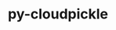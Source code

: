 ---
title: "py-cloudpickle"
layout: cache
categories: [package, develop-2025-05-25]
meta: {"compilers": ["none"], "num_specs": 7, "num_specs_by_stack": {"e4s": 2, "hep": 1, "ml-linux-aarch64-cuda": 2, "ml-linux-x86_64-cpu": 2, "ml-linux-x86_64-cuda": 2, "ml-linux-x86_64-rocm": 1, "root": 7}, "oss": ["ubuntu22.04", "ubuntu24.04"], "platforms": ["linux"], "stacks": ["e4s", "hep", "ml-linux-aarch64-cuda", "ml-linux-x86_64-cpu", "ml-linux-x86_64-cuda", "ml-linux-x86_64-rocm", "root"], "targets": ["aarch64", "x86_64_v3"], "versions": ["3.0.0"]}
spec_details: [{"compiler": "none", "hash": "23wv5slazlsdfe2zbv5v5luluwwkmps7", "os": "ubuntu22.04", "platform": "linux", "size": "-", "stacks": ["e4s", "root"], "target": "x86_64_v3", "variants": ["build_system=python_pip"], "versions": ["3.0.0"]}, {"compiler": "none", "hash": "aijteokgaxv2xbo67mzalzkbnxtjwemo", "os": "ubuntu22.04", "platform": "linux", "size": "-", "stacks": ["e4s", "root"], "target": "x86_64_v3", "variants": ["build_system=python_pip"], "versions": ["3.0.0"]}, {"compiler": "none", "hash": "dtrpnnl3x2wpa5m7dw2ic2helwbes4im", "os": "ubuntu24.04", "platform": "linux", "size": "-", "stacks": ["ml-linux-x86_64-cpu", "ml-linux-x86_64-cuda", "root"], "target": "x86_64_v3", "variants": ["build_system=python_pip"], "versions": ["3.0.0"]}, {"compiler": "none", "hash": "katt2etmfihzl54dzmxadzhigesi4kob", "os": "ubuntu24.04", "platform": "linux", "size": "-", "stacks": ["ml-linux-aarch64-cuda", "root"], "target": "aarch64", "variants": ["build_system=python_pip"], "versions": ["3.0.0"]}, {"compiler": "none", "hash": "l62wnf4pjhxcstqhtqafylzlg6fptnse", "os": "ubuntu24.04", "platform": "linux", "size": "-", "stacks": ["ml-linux-x86_64-cpu", "ml-linux-x86_64-cuda", "ml-linux-x86_64-rocm", "root"], "target": "x86_64_v3", "variants": ["build_system=python_pip"], "versions": ["3.0.0"]}, {"compiler": "none", "hash": "nuuopdgvsiw6pwf274oumrdyopezlieh", "os": "ubuntu24.04", "platform": "linux", "size": "-", "stacks": ["ml-linux-aarch64-cuda", "root"], "target": "aarch64", "variants": ["build_system=python_pip"], "versions": ["3.0.0"]}, {"compiler": "none", "hash": "qqjmr67wtfz4i7qgqm7zio5zhu3dfija", "os": "ubuntu22.04", "platform": "linux", "size": "-", "stacks": ["hep", "root"], "target": "x86_64_v3", "variants": ["build_system=python_pip"], "versions": ["3.0.0"]}]
---